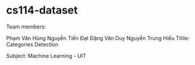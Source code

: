 # cs114-dataset
Team members:

Phạm Văn Hùng
Nguyễn Tiến Đạt
Đặng Văn Duy
Nguyễn Trung Hiếu
Titile: Categories Detection

Subject: Machine Learning - UIT
